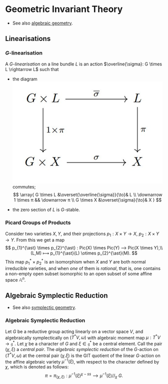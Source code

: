 # Geometric Invariant Theory

- See also [algebraic geometry](./algebraic.md).

## Linearisations

### $G$-linearisation

A _$G$-linearisation_ on a line bundle $L$ is an action $\overline{\sigma}: G \times L \rightarrow L$ such that

- the diagram
![git-linearisation](../assets/img/git-linearisation.jpg)
commutes;
$$
\array{
    G \times L &\overset{\overline{\sigma}}{\to}& L
    \\
    \downarrow 1 \times π && \downarrow π
    \\
    G \times X &\overset{\sigma}{\to}& X
}
$$

- the zero section of $L$ is $G$-stable. 
  
### Picard Groups of Products

Consider two varieties $X, Y$, and their projections $p_{1}: X \times Y \rightarrow X$, $p_{2} : X \times Y \rightarrow Y$. From this we get a map
$$
p_{1}^{\ast} \times p_{2}^{\ast} : Pic(X) \times Pic(Y) ⟶ Pic(X \times Y),\\ 
(L,M) ⟼ p_{1}^{\ast}(L) \otimes p_{2}^{\ast}(M).
$$
This map $p_{1}^{\ast} \times p_{2}^{\ast}$ is an isomorphism when $X$ and $Y$ are both normal irreducible varieties, and when _one_ of them is _rational_, that is, one contains a non-empty open subset isomorphic to an open subset of some affine space $\mathbb{A}^{n}$.

## Algebraic Symplectic Reduction

- See also [symplectic geometry](../symplectic).

### Algebraic Symplectic Reduction

Let $G$ be a reductive group acting linearly on a vector space $V$, and algebraically symplectically on $(T^{\ast}V, \omega)$ with algebraic moment map $\mu :T^{\ast}V \rightarrow \mathfrak{g}^{\ast}$. Let $\chi$ be a character of $G$ and $\xi \in \mathfrak{g}^{\ast}$ be a central element. Call the pair $(\chi, \xi)$ a _central pair_. The _algebraic symplectic reduction_ of the $G$-action on $(T^{\ast}V,\omega)$ at the central pair $(\chi.\xi)$ is the GIT quotient of the linear $G$-action on the affine algebraic variety $\mu^{-1}(\xi)$, with respect to the character defined by $\chi$, which is denoted as follows:
$$
\pi = \pi_{(\chi,\xi)}: \mu^{-1}(\xi)^{\chi-ss} ⟶ \mu^{-1}(\xi)//_{\chi}\ G.
$$